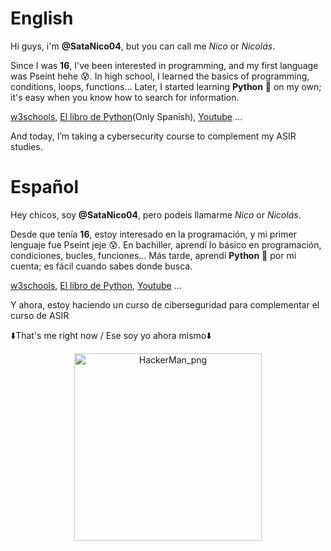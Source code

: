 # English

Hi guys, i'm **@SataNico04**, but you can call me *Nico* or *Nicolás*.

Since I was **16**, I've been interested in programming, and my first language was Pseint hehe 😰.
In high school, I learned the basics of programming, conditions, loops, functions...
Later, I started learning **Python** 🐍 on my own; it's easy when you know how to search for information.

[w3schools](https://www.w3schools.com/python/default.asp), [El libro de Python](https://ellibrodepython.com/)(Only Spanish), [Youtube](https://www.youtube.com) ...

And today, I’m taking a cybersecurity course to complement my ASIR studies.


# Español

Hey chicos, soy **@SataNico04**, pero podeis llamarme *Nico* or *Nicolás*.

Desde que tenía **16**, estoy interesado en la programación, y mi primer lenguaje fue Pseint jeje 😰.
En bachiller, aprendí lo básico en programación, condiciones, bucles, funciones...
Más tarde, aprendí **Python** 🐍 por mi cuenta; es fácil cuando sabes donde busca.

[w3schools](https://www.w3schools.com/python/default.asp), [El libro de Python](https://ellibrodepython.com/), [Youtube](https://www.youtube.com) ...

Y ahora, estoy haciendo un curso de ciberseguridad para complementar el curso de ASIR

 ⬇️That's me right now / Ese soy yo ahora mismo⬇️

<div style="text-align: center;">
  <img src="https://github.com/user-attachments/assets/779eaa2d-fed8-4eff-8280-592e80ccf0ab" alt="HackerMan_png" width="300">
</div>
